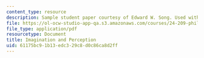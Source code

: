 ```yaml
---
content_type: resource
description: Sample student paper courtesy of Edward W. Song. Used with permission.
file: https://ol-ocw-studio-app-qa.s3.amazonaws.com/courses/24-209-philosophy-in-film-and-other-media-spring-2004/61175bc91b13edc329c8d0c86ca8d2ff_imagination.pdf
file_type: application/pdf
resourcetype: Document
title: Imagination and Perception
uid: 61175bc9-1b13-edc3-29c8-d0c86ca8d2ff
---
```

